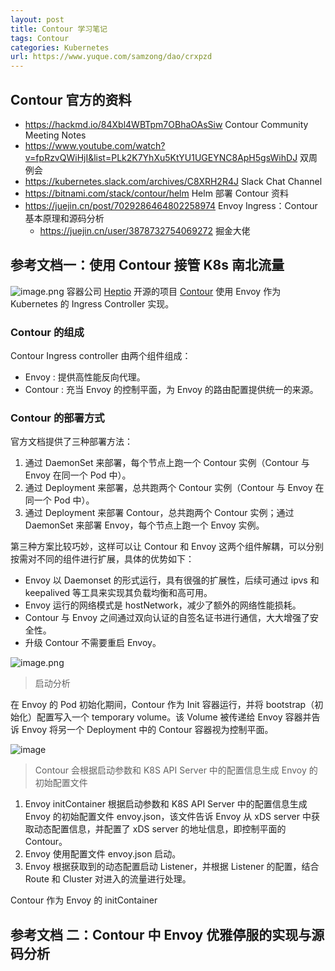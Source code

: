 ```yaml
---
layout: post
title: Contour 学习笔记
tags: Contour
categories: Kubernetes
url: https://www.yuque.com/samzong/dao/crxpzd
---
```




## Contour 官方的资料

- <https://hackmd.io/84Xbl4WBTpm7OBhaOAsSiw>  Contour Community Meeting Notes
- <https://www.youtube.com/watch?v=fpRzvQWiHjI&list=PLk2K7YhXu5KtYU1UGEYNC8ApH5gsWihDJ>  双周例会
- <https://kubernetes.slack.com/archives/C8XRH2R4J>  Slack Chat Channel
- <https://bitnami.com/stack/contour/helm>  Helm 部署 Contour 资料
- <https://juejin.cn/post/7029286464802258974>  Envoy Ingress：Contour 基本原理和源码分析
  - <https://juejin.cn/user/3878732754069272> 掘金大佬

## 参考文档一：使用 Contour 接管 K8s 南北流量

![image.png](http://ipic-typora-samzong.oss-cn-qingdao.aliyuncs.com//uPic/1652658255610-3a38d8d3-2062-486b-a0b9-3b0a1d47dc5c.png?x-oss-process=image/resize,w_960,m_lfit)
容器公司 [Heptio](https://heptio.com/) 开源的项目 [Contour](https://github.com/heptio/contour) 使用 Envoy 作为 Kubernetes 的 Ingress Controller 实现。

### Contour 的组成

Contour Ingress controller 由两个组件组成：

- Envoy : 提供高性能反向代理。
- Contour : 充当 Envoy 的控制平面，为 Envoy 的路由配置提供统一的来源。

### Contour 的部署方式

官方文档提供了三种部署方法：

1. 通过 DaemonSet 来部署，每个节点上跑一个 Contour 实例（Contour 与 Envoy 在同一个 Pod 中）。
2. 通过 Deployment 来部署，总共跑两个 Contour 实例（Contour 与 Envoy 在同一个 Pod 中）。
3. 通过 Deployment 来部署 Contour，总共跑两个 Contour 实例；通过 DaemonSet 来部署 Envoy，每个节点上跑一个 Envoy 实例。

第三种方案比较巧妙，这样可以让 Contour 和 Envoy 这两个组件解耦，可以分别按需对不同的组件进行扩展，具体的优势如下：

- Envoy 以 Daemonset 的形式运行，具有很强的扩展性，后续可通过 ipvs 和 keepalived 等工具来实现其负载均衡和高可用。
- Envoy 运行的网络模式是 hostNetwork，减少了额外的网络性能损耗。
- Contour 与 Envoy 之间通过双向认证的自签名证书进行通信，大大增强了安全性。
- 升级 Contour 不需要重启 Envoy。

![image.png](http://ipic-typora-samzong.oss-cn-qingdao.aliyuncs.com//uPic/1652658571911-263003fa-2d88-47d9-9650-7929589a49c8.png?x-oss-process=image/resize,w_960,m_lfit)

> 启动分析

在 Envoy 的 Pod 初始化期间，Contour 作为 Init 容器运行，并将 bootstrap（初始化）配置写入一个 temporary volume。该 Volume 被传递给 Envoy 容器并告诉 Envoy 将另一个 Deployment 中的 Contour 容器视为控制平面。

![image](http://ipic-typora-samzong.oss-cn-qingdao.aliyuncs.com//uPic/1652659925765-50a45ceb-22f8-44a9-8c48-34fa832cda3e.jpeg?x-oss-process=image/resize,w_960,m_lfit)

> Contour 会根据启动参数和 K8S API Server 中的配置信息生成 Envoy 的初始配置文件

1. Envoy initContainer 根据启动参数和 K8S API Server 中的配置信息生成 Envoy 的初始配置文件 envoy.json，该文件告诉 Envoy 从 xDS server 中获取动态配置信息，并配置了 xDS server 的地址信息，即控制平面的 Contour。
2. Envoy 使用配置文件 envoy.json 启动。
3. Envoy 根据获取到的动态配置启动 Listener，并根据 Listener 的配置，结合 Route 和 Cluster 对进入的流量进行处理。

Contour 作为 Envoy 的 initContainer

## 参考文档 二：Contour 中 Envoy 优雅停服的实现与源码分析

